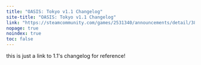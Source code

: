 ```yaml
---
title: "OASIS: Tokyo v1.1 Changelog"
site-title: "OASIS: Tokyo v1.1 Changelog"
link: "https://steamcommunity.com/games/2531340/announcements/detail/3825305710227912050"
nopage: true
noindex: true
toc: false
---
```

this is just a link to 1.1's changelog for reference!